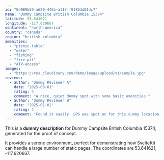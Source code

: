```yaml
---
id: "0d989b59-a620-446b-a117-f9f853d01dc7"
name: "Dummy Campsite British Columbia 15374"
latitude: 53.641621
longitude: -117.620667
continent: "north-america"
country: "canada"
region: "british-columbia"
amenities:
  - "picnic-table"
  - "water"
  - "fishing"
  - "fire-pit"
  - "ATV-access"
images:
  - "https://res.cloudinary.com/demo/image/upload/v1/sample.jpg"
reviews:
  - author: "Dummy Reviewer A"
    date: "2025-03-01"
    rating: 4
    comment: "A nice, quiet dummy spot with some basic amenities."
  - author: "Dummy Reviewer B"
    date: "2025-01-02"
    rating: 2
    comment: "Found it easily. GPS was spot on for this dummy location."
---
```


This is a **dummy description** for Dummy Campsite British Columbia 15374, generated for the proof of concept.

It provides a serene environment, perfect for demonstrating how SvelteKit can handle a large number of static pages. The coordinates are 53.641621, -117.620667.
